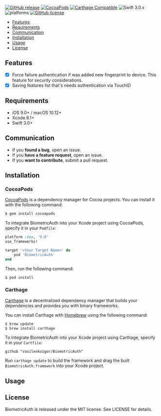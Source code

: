[![GitHub release](https://img.shields.io/github/release/vasilenkoigor/BiometricAuth.svg)](https://github.com/vasilenkoigor/BiometricAuth/releases) [![CocoaPods](https://img.shields.io/cocoapods/v/BiometricAuth.svg)](https://github.com/vasilenkoigor/BiometricAuth/releases) [![Carthage Compatible](https://img.shields.io/badge/Carthage-compatible-4BC51D.svg?style=flat)](https://github.com/Carthage/Carthage) ![Swift 3.0.x](https://img.shields.io/badge/Swift-3.0.x-orange.svg) ![platforms](https://img.shields.io/badge/platforms-iOS%20%7C%20OS-lightgrey.svg) [![GitHub license](https://img.shields.io/badge/license-MIT-blue.svg)](https://raw.githubusercontent.com/vasilenkoigor/BiometricAuth/master/LICENSE)

- [Features](#features)
- [Requirements](#requirements)
- [Communication](#communication)
- [Installation](#installation)
- [Usage](#usage)
- [License](#license)

## Features

- [x] Force failure authentication if was added new fingerprint to device. This feature for security considerations.
- [x] Saving features list that's needs authentication via TouchID

## Requirements

- iOS 9.0+ / macOS 10.12+
- Xcode 8.1+
- Swift 3.0+

## Communication

- If you **found a bug**, open an issue.
- If you **have a feature request**, open an issue.
- If you **want to contribute**, submit a pull request.

## Installation

### CocoaPods

[CocoaPods](http://cocoapods.org) is a dependency manager for Cocoa projects. You can install it with the following command:

```bash
$ gem install cocoapods
```

To integrate BiometricAuth into your Xcode project using CocoaPods, specify it in your `Podfile`:

```ruby
platform :ios, '9.0'
use_frameworks!

target '<Your Target Name>' do
    pod 'BiometricAuth'
end
```

Then, run the following command:

```bash
$ pod install
```

### Carthage

[Carthage](https://github.com/Carthage/Carthage) is a decentralized dependency manager that builds your dependencies and provides you with binary frameworks.

You can install Carthage with [Homebrew](http://brew.sh/) using the following command:

```bash
$ brew update
$ brew install carthage
```

To integrate BiometricAuth into your Xcode project using Carthage, specify it in your `Cartfile`:

```ogdl
github "vasilenkoigor/BiometricAuth"
```

Run `carthage update` to build the framework and drag the built `BiometricAuth.framework` into your Xcode project.

## Usage


## License

BiometricAuth is released under the MIT license. See LICENSE for details.
